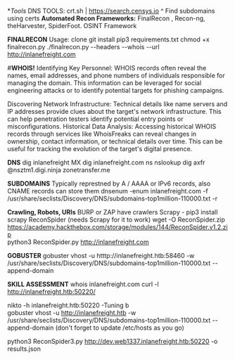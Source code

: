 **Tools*
DNS TOOLS: crt.sh | https://search.censys.io
^ Find subdomains using certs
**Automated Recon Frameworks:**
FinalRecon , Recon-ng, theHarvester, SpiderFoot. OSINT Framework

**FINALRECON**
Usage:
clone git
install pip3 requirements.txt
chmod +x finalrecon.py
./finalrecon.py --headers --whois --url http://inlanefreight.com


#****WHOIS!****
Identifying Key Personnel: WHOIS records often reveal the names, email addresses, and phone numbers of individuals responsible for managing the domain. This information can be leveraged for social engineering attacks or to identify potential targets for phishing campaigns.  

Discovering Network Infrastructure: Technical details like name servers and IP addresses provide clues about the target's network infrastructure. This can help penetration testers identify potential entry points or misconfigurations.
Historical Data Analysis: Accessing historical WHOIS records through services like WhoisFreaks can reveal changes in ownership, contact information, or technical details over time. This can be useful for tracking the evolution of the target's digital presence.


**DNS**
dig inlanefreight MX
dig inlanefreight.com ns
nslookup
dig axfr @nsztm1.digi.ninja zonetransfer.me

**SUBDOMAINS**
Typically represtned by A / AAAA or IPv6 records, also CNAME records can store them
dnsenum -enum inlanefreight.com -f /usr/share/seclists/Discovery/DNS/subdomains-top1million-110000.txt -r


**Crawling, Robots, URIs**
BURP or ZAP have crawlers
Scrapy - pip3 install scrapy
ReconSpider (needs Scrapy for it to work)
wget -O ReconSpider.zip https://academy.hackthebox.com/storage/modules/144/ReconSpider.v1.2.zip  
python3 ReconSpider.py http://inlanefreight.com


**GOBUSTER**
gobuster vhost -u htttp://inlanefreight.htb:58460 -w /usr/share/seclists/Discovery/DNS/subdomains-top1million-110000.txt --append-domain


**SKILL ASSESSMENT**
whois inlanefreight.com
curl -l http://inlanefreight.htb:50220/  

nikto -h inlanefreight.htb:50220 -Tuning b  
gobuster vhost -u http://inlanefreight.htb -w /usr/share/seclists/Discovery/DNS/subdomains-top1million-110000.txt --append-domain
(don't forget to update /etc/hosts as you go)

  python3 ReconSpider3.py http://dev.web1337.inlanefreight.htb:50220 -o results.json

